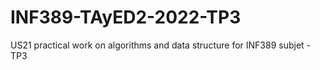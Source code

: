 # INF389-TAyED2-2022-TP3

US21 practical work on algorithms and data structure for INF389 subjet - TP3
